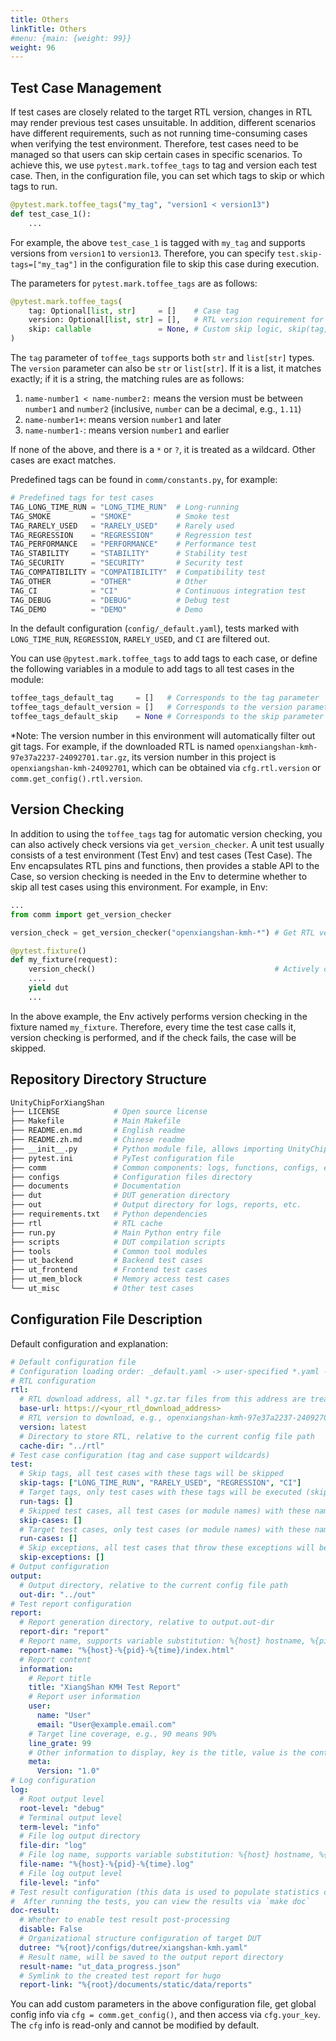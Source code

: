 ```yaml
---
title: Others
linkTitle: Others
#menu: {main: {weight: 99}}
weight: 96
---
```


## Test Case Management

If test cases are closely related to the target RTL version, changes in RTL may render previous test cases unsuitable. In addition, different scenarios have different requirements, such as not running time-consuming cases when verifying the test environment. Therefore, test cases need to be managed so that users can skip certain cases in specific scenarios. To achieve this, we use `pytest.mark.toffee_tags` to tag and version each test case. Then, in the configuration file, you can set which tags to skip or which tags to run.

```python
@pytest.mark.toffee_tags("my_tag", "version1 < version13")
def test_case_1():
    ...
```

For example, the above `test_case_1` is tagged with `my_tag` and supports versions from `version1` to `version13`. Therefore, you can specify `test.skip-tags=["my_tag"]` in the configuration file to skip this case during execution.

The parameters for `pytest.mark.toffee_tags` are as follows:

```python
@pytest.mark.toffee_tags(
    tag: Optional[list, str]     = []    # Case tag
    version: Optional[list, str] = [],   # RTL version requirement for the case
    skip: callable               = None, # Custom skip logic, skip(tag, version, item): (skip, reason)
)
```

The `tag` parameter of `toffee_tags` supports both `str` and `list[str]` types. The `version` parameter can also be `str` or `list[str]`. If it is a list, it matches exactly; if it is a string, the matching rules are as follows:

1. `name-number1 < name-number2:` means the version must be between `number1` and `number2` (inclusive, `number` can be a decimal, e.g., `1.11`)
2. `name-number1+`: means version `number1` and later
3. `name-number1-`: means version `number1` and earlier

If none of the above, and there is a `*` or `?`, it is treated as a wildcard. Other cases are exact matches.

Predefined tags can be found in `comm/constants.py`, for example:

```python
# Predefined tags for test cases
TAG_LONG_TIME_RUN = "LONG_TIME_RUN"  # Long-running
TAG_SMOKE         = "SMOKE"          # Smoke test
TAG_RARELY_USED   = "RARELY_USED"    # Rarely used
TAG_REGRESSION    = "REGRESSION"     # Regression test
TAG_PERFORMANCE   = "PERFORMANCE"    # Performance test
TAG_STABILITY     = "STABILITY"      # Stability test
TAG_SECURITY      = "SECURITY"       # Security test
TAG_COMPATIBILITY = "COMPATIBILITY"  # Compatibility test
TAG_OTHER         = "OTHER"          # Other
TAG_CI            = "CI"             # Continuous integration test
TAG_DEBUG         = "DEBUG"          # Debug test
TAG_DEMO          = "DEMO"           # Demo
```

In the default configuration (`config/_default.yaml`), tests marked with `LONG_TIME_RUN`, `REGRESSION`, `RARELY_USED`, and `CI` are filtered out.

You can use `@pytest.mark.toffee_tags` to add tags to each case, or define the following variables in a module to add tags to all test cases in the module:

```python
toffee_tags_default_tag     = []   # Corresponds to the tag parameter
toffee_tags_default_version = []   # Corresponds to the version parameter
toffee_tags_default_skip    = None # Corresponds to the skip parameter
```

*Note: The version number in this environment will automatically filter out git tags. For example, if the downloaded RTL is named `openxiangshan-kmh-97e37a2237-24092701.tar.gz`, its version number in this project is `openxiangshan-kmh-24092701`, which can be obtained via `cfg.rtl.version` or `comm.get_config().rtl.version`.

## Version Checking

In addition to using the `toffee_tags` tag for automatic version checking, you can also actively check versions via `get_version_checker`. A unit test usually consists of a test environment (Test Env) and test cases (Test Case). The Env encapsulates RTL pins and functions, then provides a stable API to the Case, so version checking is needed in the Env to determine whether to skip all test cases using this environment. For example, in Env:

```python
...
from comm import get_version_checker

version_check = get_version_checker("openxiangshan-kmh-*") # Get RTL version checker, same as the version parameter in toffee_tags

@pytest.fixture()
def my_fixture(request):
    version_check()                                        # Actively check in the fixture
    ....
    yield dut
    ...
```

In the above example, the Env actively performs version checking in the fixture named `my_fixture`. Therefore, every time the test case calls it, version checking is performed, and if the check fails, the case will be skipped.

## Repository Directory Structure

```bash
UnityChipForXiangShan
├── LICENSE            # Open source license
├── Makefile           # Main Makefile
├── README.en.md       # English readme
├── README.zh.md       # Chinese readme
├── __init__.py        # Python module file, allows importing UnityChipForXiangShan as a module
├── pytest.ini         # PyTest configuration file
├── comm               # Common components: logs, functions, configs, etc.
├── configs            # Configuration files directory
├── documents          # Documentation
├── dut                # DUT generation directory
├── out                # Output directory for logs, reports, etc.
├── requirements.txt   # Python dependencies
├── rtl                # RTL cache
├── run.py             # Main Python entry file
├── scripts            # DUT compilation scripts
├── tools              # Common tool modules
├── ut_backend         # Backend test cases
├── ut_frontend        # Frontend test cases
├── ut_mem_block       # Memory access test cases
└── ut_misc            # Other test cases
```

## Configuration File Description

Default configuration and explanation:

```yaml
# Default configuration file
# Configuration loading order: _default.yaml -> user-specified *.yaml -> command line parameters eg: log.term-level='debug'
# RTL configuration
rtl:
  # RTL download address, all *.gz.tar files from this address are treated as target RTL
  base-url: https://<your_rtl_download_address>
  # RTL version to download, e.g., openxiangshan-kmh-97e37a2237-24092701
  version: latest
  # Directory to store RTL, relative to the current config file path
  cache-dir: "../rtl"
# Test case configuration (tag and case support wildcards)
test:
  # Skip tags, all test cases with these tags will be skipped
  skip-tags: ["LONG_TIME_RUN", "RARELY_USED", "REGRESSION", "CI"]
  # Target tags, only test cases with these tags will be executed (skip-tags overrides run-tags)
  run-tags: []
  # Skipped test cases, all test cases (or module names) with these names will be skipped.
  skip-cases: []
  # Target test cases, only test cases (or module names) with these names will be executed (skip-cases overrides run-cases).
  run-cases: []
  # Skip exceptions, all test cases that throw these exceptions will be skipped
  skip-exceptions: []
# Output configuration
output:
  # Output directory, relative to the current config file path
  out-dir: "../out"
# Test report configuration
report:
  # Report generation directory, relative to output.out-dir
  report-dir: "report"
  # Report name, supports variable substitution: %{host} hostname, %{pid} process ID, %{time} current time
  report-name: "%{host}-%{pid}-%{time}/index.html"
  # Report content
  information:
    # Report title
    title: "XiangShan KMH Test Report"
    # Report user information
    user:
      name: "User"
      email: "User@example.email.com"
    # Target line coverage, e.g., 90 means 90%
    line_grate: 99
    # Other information to display, key is the title, value is the content
    meta:
      Version: "1.0"
# Log configuration
log:
  # Root output level
  root-level: "debug"
  # Terminal output level
  term-level: "info"
  # File log output directory
  file-dir: "log"
  # File log name, supports variable substitution: %{host} hostname, %{pid} process ID, %{time} current time
  file-name: "%{host}-%{pid}-%{time}.log"
  # File log output level
  file-level: "info"
# Test result configuration (this data is used to populate statistics charts in documents, original data comes from toffee-test generated reports)
#  After running the tests, you can view the results via `make doc`
doc-result:
  # Whether to enable test result post-processing
  disable: False
  # Organizational structure configuration of target DUT
  dutree: "%{root}/configs/dutree/xiangshan-kmh.yaml"
  # Result name, will be saved to the output report directory
  result-name: "ut_data_progress.json"
  # Symlink to the created test report for hugo
  report-link: "%{root}/documents/static/data/reports"
```

You can add custom parameters in the above configuration file, get global config info via `cfg = comm.get_config()`, and then access via `cfg.your_key`. The `cfg` info is read-only and cannot be modified by default.
